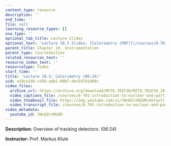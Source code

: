 ```yaml
---
content_type: resource
description: ''
end_time: ''
file: null
learning_resource_types: []
ocw_type: ''
optional_tab_title: Lecture Slides
optional_text: 'Lecture 10.3 Slides: [Calorimetry (PDF)](/courses/8-701-introduction-to-nuclear-and-particle-physics-fall-2020/resources/mit8_701f20_lec10-3)'
parent_title: Chapter 10. Instrumentation
parent_type: CourseSection
related_resources_text: ''
resource_index_text: ''
resourcetype: Video
start_time: ''
title: 'Lecture 10.3: Calorimetry (06:24)'
uid: a59ce1d4-c556-adb1-60b7-dec5d7d1d60c
video_files:
  archive_url: https://archive.org/download/MIT8.701F20/MIT8_701F20_10-03_calorimeter_300k.mp4
  video_captions_file: /courses/8-701-introduction-to-nuclear-and-particle-physics-fall-2020/8e1529f4734b5541a5f8cec844521559_JWnQZrnRUGM.vtt
  video_thumbnail_file: https://img.youtube.com/vi/JWnQZrnRUGM/default.jpg
  video_transcript_file: /courses/8-701-introduction-to-nuclear-and-particle-physics-fall-2020/43c663b0676d79c96568d18f574315c1_JWnQZrnRUGM.pdf
video_metadata:
  youtube_id: JWnQZrnRUGM
---
```


**Description:** Overview of tracking detectors. (06:24)

**Instructor:** Prof. Markus Klute